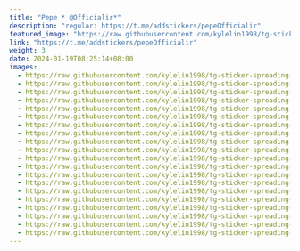 ```yaml
---
title: "Pepe * @Officialir*"
description: "regular: https://t.me/addstickers/pepeOfficialir"
featured_image: "https://raw.githubusercontent.com/kylelin1998/tg-sticker-spreading-worldwide-images/main/img/cf62cea0-267a-418d-a4d7-5b0d03df6ee6.jpg"
link: "https://t.me/addstickers/pepeOfficialir"
weight: 3
date: 2024-01-19T08:25:14+08:00
images:
  - https://raw.githubusercontent.com/kylelin1998/tg-sticker-spreading-worldwide-images/main/img/cf62cea0-267a-418d-a4d7-5b0d03df6ee6.jpg
  - https://raw.githubusercontent.com/kylelin1998/tg-sticker-spreading-worldwide-images/main/img/fa305b62-6020-4d4c-bdd3-aa84a792be36.jpg
  - https://raw.githubusercontent.com/kylelin1998/tg-sticker-spreading-worldwide-images/main/img/eba27cb8-6c2c-435a-9775-5c2edcb4b2c4.jpg
  - https://raw.githubusercontent.com/kylelin1998/tg-sticker-spreading-worldwide-images/main/img/0b4f2b3c-df3a-4d1a-b2f0-3a0d437c92bc.jpg
  - https://raw.githubusercontent.com/kylelin1998/tg-sticker-spreading-worldwide-images/main/img/de0c083d-6c6f-48c1-9171-5acb03774e3c.jpg
  - https://raw.githubusercontent.com/kylelin1998/tg-sticker-spreading-worldwide-images/main/img/6d82a1cc-7dc7-478c-b0e2-c5fbaa15b337.jpg
  - https://raw.githubusercontent.com/kylelin1998/tg-sticker-spreading-worldwide-images/main/img/0862c39c-915f-4bec-966a-bf1d0552c7f9.jpg
  - https://raw.githubusercontent.com/kylelin1998/tg-sticker-spreading-worldwide-images/main/img/ffb5f7ea-0c9b-428a-bc5b-2401001cdf73.jpg
  - https://raw.githubusercontent.com/kylelin1998/tg-sticker-spreading-worldwide-images/main/img/5aada987-4345-49fe-8b03-bec1930f2ec9.jpg
  - https://raw.githubusercontent.com/kylelin1998/tg-sticker-spreading-worldwide-images/main/img/9daed52c-ea4b-4e46-a2cf-098839b98346.jpg
  - https://raw.githubusercontent.com/kylelin1998/tg-sticker-spreading-worldwide-images/main/img/36a06eba-1bce-4565-a00b-e000836af725.jpg
  - https://raw.githubusercontent.com/kylelin1998/tg-sticker-spreading-worldwide-images/main/img/d9e5ca78-7f71-41b4-ad25-b34e6873963e.jpg
  - https://raw.githubusercontent.com/kylelin1998/tg-sticker-spreading-worldwide-images/main/img/e604601a-d508-4385-80bf-52c8afdbfa9c.jpg
  - https://raw.githubusercontent.com/kylelin1998/tg-sticker-spreading-worldwide-images/main/img/99cc397d-4264-41c2-9eac-c9e7b782a2d4.jpg
  - https://raw.githubusercontent.com/kylelin1998/tg-sticker-spreading-worldwide-images/main/img/119e57c2-c7d8-40f2-b499-3f2d05ecd8f9.jpg
  - https://raw.githubusercontent.com/kylelin1998/tg-sticker-spreading-worldwide-images/main/img/350bb0d1-b8c7-47f9-b1b0-9af9bbdb9cca.jpg
  - https://raw.githubusercontent.com/kylelin1998/tg-sticker-spreading-worldwide-images/main/img/8fe62d93-4a20-4bb7-bb4f-62325f69fdc9.jpg
  - https://raw.githubusercontent.com/kylelin1998/tg-sticker-spreading-worldwide-images/main/img/958af534-7b5e-478a-a024-dce603d05f4b.jpg
  - https://raw.githubusercontent.com/kylelin1998/tg-sticker-spreading-worldwide-images/main/img/e782c06b-3cb9-4c85-aaf0-e69404c482ce.jpg
  - https://raw.githubusercontent.com/kylelin1998/tg-sticker-spreading-worldwide-images/main/img/928c2003-6a2b-4b6d-9ac5-7b8125799067.jpg
---
```

